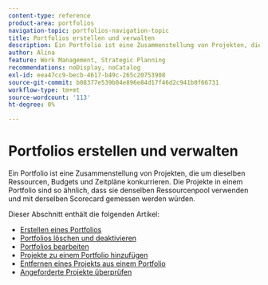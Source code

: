 ```yaml
---
content-type: reference
product-area: portfolios
navigation-topic: portfolios-navigation-topic
title: Portfolios erstellen und verwalten
description: Ein Portfolio ist eine Zusammenstellung von Projekten, die um dieselben Ressourcen, Budgets und Zeitpläne konkurrieren. Die Projekte in einem Portfolio sind so ähnlich, dass sie denselben Ressourcenpool verwenden und mit derselben Scorecard gemessen werden würden.
author: Alina
feature: Work Management, Strategic Planning
recommendations: noDisplay, noCatalog
exl-id: eea47cc9-becb-4617-b49c-265c20753908
source-git-commit: b08377e539b04e896e84d17f46d2c941b0f66731
workflow-type: tm+mt
source-wordcount: '113'
ht-degree: 0%

---
```


# Portfolios erstellen und verwalten

Ein Portfolio ist eine Zusammenstellung von Projekten, die um dieselben Ressourcen, Budgets und Zeitpläne konkurrieren. Die Projekte in einem Portfolio sind so ähnlich, dass sie denselben Ressourcenpool verwenden und mit derselben Scorecard gemessen werden würden.

Dieser Abschnitt enthält die folgenden Artikel:

* [Erstellen eines Portfolios](../../../manage-work/portfolios/create-and-manage-portfolios/create-portfolios.md)
* [Portfolios löschen und deaktivieren](../../../manage-work/portfolios/create-and-manage-portfolios/delete-deactivate-portfolios.md)
* [Portfolios bearbeiten](../../../manage-work/portfolios/create-and-manage-portfolios/edit-portfolios.md)
* [Projekte zu einem Portfolio hinzufügen](../../../manage-work/portfolios/create-and-manage-portfolios/add-projects-to-portfolios.md)
* [Entfernen eines Projekts aus einem Portfolio](../../../manage-work/portfolios/create-and-manage-portfolios/remove-project-from-portfolio.md)
* [Angeforderte Projekte überprüfen](../../../manage-work/portfolios/create-and-manage-portfolios/review-requested-projects.md)
